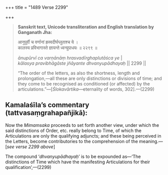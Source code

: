 +++
title = "1489 Verse 2299"

+++
> **Sanskrit text, Unicode transliteration and English translation by Ganganath Jha:** 
>
> आनुपूर्वी च वर्णानां ह्रस्वदीर्घप्लुताश्च ये ।  
> कालस्य प्रविभागास्ते ज्ञायन्ते ध्वन्युपाधयः ॥ २२९९ ॥ 
>
> *ānupūrvī ca varṇānāṃ hrasvadīrghaplutāśca ye* \|  
> *kālasya pravibhāgāste jñāyante dhvanyupādhayaḥ* \|\| 2299 \|\| 
>
> “The order of the letters, as also the shortness, length and prolongation,—all these are only distinctions or divisions of time; and they come to be recognised as conditioned (or affected) by the articulations.”—[*Ślokavārtika*—eternality of words, 302].—(2299)



## Kamalaśīla’s commentary (tattvasaṃgrahapañjikā):

Now the *Mimamsaka* proceeds to set forth another view, under which the said distinctions of Order, etc. really belong to Time, of which the Articulations are only the qualifying adjuncts; and these being perceived in the Letters, become contributories to the comprehension of the meaning.—[*see verse 2299 above*]

The compound ‘*dhvanyupādhayaḥ*’ is to be expounded as—‘The distinctions of Time which have the manifesting Articulations for their qualification’,—(2299)


